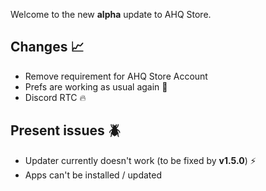 Welcome to the new **alpha** update to AHQ Store.

## Changes 📈
- Remove requirement for AHQ Store Account
- Prefs are working as usual again 📝
- Discord RTC 🔥

## Present issues 🪲
- Updater currently doesn't work (to be fixed by **v1.5.0**) ⚡
- Apps can't be installed / updated